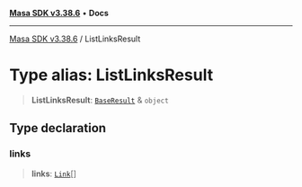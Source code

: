 [**Masa SDK v3.38.6**](../README.md) • **Docs**

***

[Masa SDK v3.38.6](../globals.md) / ListLinksResult

# Type alias: ListLinksResult

> **ListLinksResult**: [`BaseResult`](../interfaces/BaseResult.md) & `object`

## Type declaration

### links

> **links**: [`Link`](Link.md)[]

